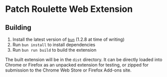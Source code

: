 # Patch Roulette Web Extension

## Building

1. Install the latest version of [`bun`](https://bun.sh/) (1.2.8 at time of writing)
2. Run `bun install` to install dependencies
3. Run `bun run build` to build the extension

The built extension will be in the `dist` directory. It can be directly loaded into
Chrome or Firefox as an unpacked extension for testing, or zipped for submission to
the Chrome Web Store or Firefox Add-ons site.
